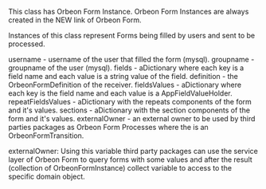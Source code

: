 This class has Orbeon Form Instance. Orbeon Form Instances are always created in the NEW link of Orbeon Form.

Instances of this class represent Forms being filled by users and sent to be processed.

username 				- username of the user that filled the form (mysql).
groupname 				- groupname of the user (mysql).
fields              			- aDictionary where each key is a field name and each value is a string value of the field.
definition 				- the OrbeonFormDefinition of the receiver.
fieldsValues 			- aDictionary where each key is the field name and each value is a AppFieldValueHolder.
repeatFieldsValues 	- aDictionary with the repeats components of the form and it's values.
sections					- aDictionary with the section components of the form and it's values.
externalOwner		- an external owner to be used by third parties packages as Orbeon Form Processes where the <externalOwner> is an OrbeonFormTransition. 

externalOwner:
Using this variable third party packages can use the service layer of Orbeon Form to query forms with some values and after the result (collection of OrbeonFormInstance) collect <externalOwner> variable to access to the specific domain object.